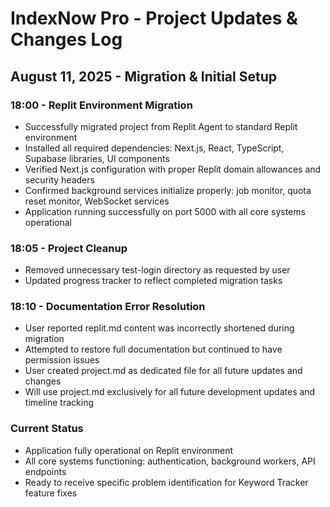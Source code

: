 # IndexNow Pro - Project Updates & Changes Log

## August 11, 2025 - Migration & Initial Setup

### 18:00 - Replit Environment Migration
- Successfully migrated project from Replit Agent to standard Replit environment
- Installed all required dependencies: Next.js, React, TypeScript, Supabase libraries, UI components
- Verified Next.js configuration with proper Replit domain allowances and security headers
- Confirmed background services initialize properly: job monitor, quota reset monitor, WebSocket services
- Application running successfully on port 5000 with all core systems operational

### 18:05 - Project Cleanup
- Removed unnecessary test-login directory as requested by user
- Updated progress tracker to reflect completed migration tasks

### 18:10 - Documentation Error Resolution
- User reported replit.md content was incorrectly shortened during migration
- Attempted to restore full documentation but continued to have permission issues
- User created project.md as dedicated file for all future updates and changes
- Will use project.md exclusively for all future development updates and timeline tracking

### Current Status
- Application fully operational on Replit environment
- All core systems functioning: authentication, background workers, API endpoints
- Ready to receive specific problem identification for Keyword Tracker feature fixes